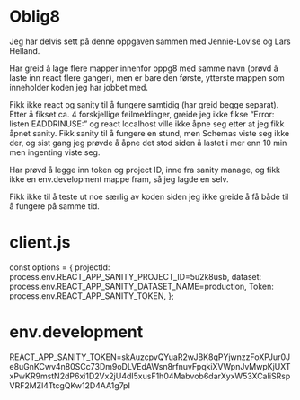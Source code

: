 # Oblig8

Jeg har delvis sett på denne oppgaven sammen med Jennie-Lovise og Lars Helland.

Har greid å lage flere mapper innenfor oppg8 med samme navn (prøvd å laste inn react flere ganger), men er bare den første, ytterste mappen som inneholder koden jeg har jobbet med. 

Fikk ikke react og sanity til å fungere samtidig (har greid begge separat). Etter å fikset ca. 4 forskjellige feilmeldinger, greide jeg ikke fikse “Error: listen EADDRINUSE:” og react localhost ville ikke åpne seg etter at jeg fikk åpnet sanity. Fikk sanity til å fungere en stund, men Schemas viste seg ikke der, og sist gang jeg prøvde å åpne det stod siden å lastet i mer enn 10 min men ingenting viste seg. 

Har prøvd å legge inn token og project ID, inne fra sanity manage, og fikk ikke en env.development mappe fram, så jeg lagde en selv. 

Fikk ikke til å teste ut noe særlig av koden siden jeg ikke greide å få både til å fungere på samme tid. 

# client.js
const options = {
  projectId: process.env.REACT_APP_SANITY_PROJECT_ID=5u2k8usb,
  dataset: process.env.REACT_APP_SANITY_DATASET_NAME=production,
  Token: process.env.REACT_APP_SANITY_TOKEN,
};

# env.development
REACT_APP_SANITY_TOKEN=skAuzcpvQYuaR2wJBK8qPYjwnzzFoXPJur0Je8uGnKCwv4n80SCc73Dm9oDLVEdAWsn8rfnuvFpqkiXVWpnJvMwpKjUXTxPwKR9mstN2dP6xi1D2Vx2jU4dI5xusF1h04Mabvob6darXyxW53XCaIiSRspVRF2MZl4TtcgQKw12D4AA1g7pI
